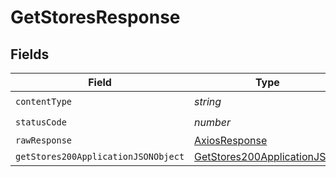 # GetStoresResponse


## Fields

| Field                                                                                 | Type                                                                                  | Required                                                                              | Description                                                                           |
| ------------------------------------------------------------------------------------- | ------------------------------------------------------------------------------------- | ------------------------------------------------------------------------------------- | ------------------------------------------------------------------------------------- |
| `contentType`                                                                         | *string*                                                                              | :heavy_check_mark:                                                                    | N/A                                                                                   |
| `statusCode`                                                                          | *number*                                                                              | :heavy_check_mark:                                                                    | N/A                                                                                   |
| `rawResponse`                                                                         | [AxiosResponse](https://axios-http.com/docs/res_schema)                               | :heavy_minus_sign:                                                                    | N/A                                                                                   |
| `getStores200ApplicationJSONObject`                                                   | [GetStores200ApplicationJSON](../../models/operations/getstores200applicationjson.md) | :heavy_minus_sign:                                                                    | OK                                                                                    |